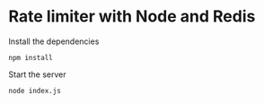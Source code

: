 # Rate limiter with Node and Redis

Install the dependencies

    npm install

Start the server

    node index.js
